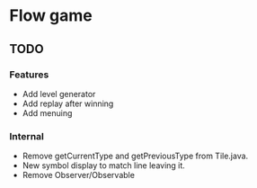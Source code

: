 # Flow game

## TODO

### Features
- Add level generator
- Add replay after winning
- Add menuing

### Internal
- Remove getCurrentType and getPreviousType from Tile.java.
- New symbol display to match line leaving it.
- Remove Observer/Observable

